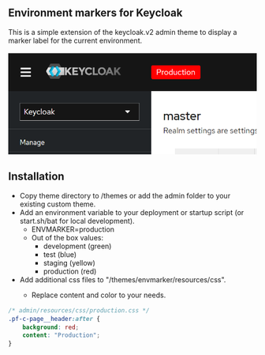 ## Environment markers for Keycloak
This is a simple extension of the keycloak.v2 admin theme to display a marker label for the current environment.
<br/><br/>
![Screenshot](img/screenshot.png?raw=true "Keycloak Backend")

## Installation
* Copy theme directory to <keycloakdir>/themes or add the admin folder to your existing custom theme.
* Add an environment variable to your deployment or startup script (or start.sh/bat for local development).
    * ENVMARKER=production
    * Out of the box values:
        * development (green)
        * test (blue)
        * staging (yellow)
        * production (red)
* Add additional css files to "<keycloakdir>/themes/envmarker/resources/css".
    * Replace content and color to your needs.

```css
/* admin/resources/css/production.css */
.pf-c-page__header:after {
    background: red;
    content: "Production";   
}
```
